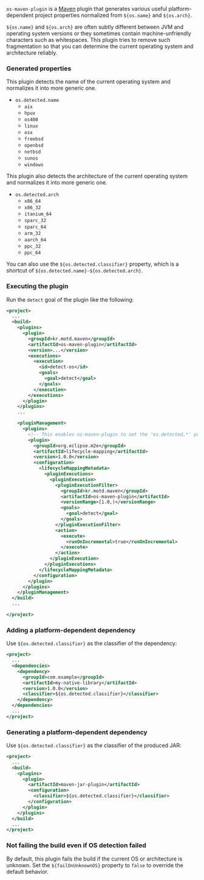 `os-maven-plugin` is a [Maven](http://maven.apache.org/) plugin that generates various useful platform-dependent project properties normalized from `${os.name}` and `${os.arch}`.

`${os.name}` and `${os.arch}` are often subtly different between JVM and operating system versions or they sometimes contain machine-unfriendly characters such as whitespaces.  This plugin tries to remove such fragmentation so that you can determine the current operating system and architecture reliably.

### Generated properties

This plugin detects the name of the current operating system and normalizes it into more generic one.

* `os.detected.name`
  * `aix`
  * `hpux`
  * `os400`
  * `linux`
  * `osx`
  * `freebsd`
  * `openbsd`
  * `netbsd`
  * `sunos`
  * `windows`

This plugin also detects the architecture of the current operating system and normalizes it into more generic one.

* `os.detected.arch`
  * `x86_64`
  * `x86_32`
  * `itanium_64`
  * `sparc_32`
  * `sparc_64`
  * `arm_32`
  * `aarch_64`
  * `ppc_32`
  * `ppc_64`

You can also use the `${os.detected.classifier}` property, which is a shortcut of `${os.detected.name}-${os.detected.arch}`.

### Executing the plugin

Run the `detect` goal of the plugin like the following:

```xml
<project>
  ...
  <build>
    <plugins>
      <plugin>
        <groupId>kr.motd.maven</groupId>
        <artifactId>os-maven-plugin</artifactId>
        <version>...</version>
        <executions>
          <execution>
            <id>detect-os</id>
            <goals>
              <goal>detect</goal>
            </goals>
          </execution>
        </executions>
      </plugin>
    </plugins>
    ...

    <pluginManagement>
      <plugins>
        <!-- This enables os-maven-plugin to set the 'os.detected.*' property when Eclipse imports the project. -->
        <plugin>
          <groupId>org.eclipse.m2e</groupId>
          <artifactId>lifecycle-mapping</artifactId>
          <version>1.0.0</version>
          <configuration>
            <lifecycleMappingMetadata>
              <pluginExecutions>
                <pluginExecution>
                  <pluginExecutionFilter>
                    <groupId>kr.motd.maven</groupId>
                    <artifactId>os-maven-plugin</artifactId>
                    <versionRange>[1.0,)</versionRange>
                    <goals>
                      <goal>detect</goal>
                    </goals>
                  </pluginExecutionFilter>
                  <action>
                    <execute>
                      <runOnIncremental>true</runOnIncremental>
                    </execute>
                  </action>
                </pluginExecution>
              </pluginExecutions>
            </lifecycleMappingMetadata>
          </configuration>
        </plugin>
      </plugins>
    </pluginManagement>
  </build>
  ...

</project>

```

### Adding a platform-dependent dependency

Use `${os.detected.classifier}` as the classifier of the dependency:

```xml
<project>
  ...
  <dependencies>
    <dependency>
      <groupId>com.example</groupId>
      <artifactId>my-native-library</artifactId>
      <version>1.0.0</version>
      <classifier>${os.detected.classifier}</classifier>
    </dependency>
  </dependencies>
  ...
</project>
```

### Generating a platform-dependent dependency

Use `${os.detected.classifier}` as the classifier of the produced JAR:

```xml
<project>
  ...
  <build>
    <plugins>
      <plugin>
        <artifactId>maven-jar-plugin</artifactId>
        <configuration>
          <classifier>${os.detected.classifier}</classifier>
        </configuration>
      </plugin>
    </plugins>
  </build>
  ...
</project>
```
### Not failing the build even if OS detection failed

By default, this plugin fails the build if the current OS or architecture is unknown.  Set the `${failOnUnknownOS}` property to `false` to override the default behavior.

